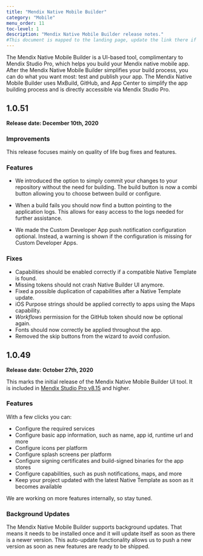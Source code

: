```yaml
---
title: "Mendix Native Mobile Builder"
category: "Mobile"
menu_order: 11
toc-level: 1
description: "Mendix Native Mobile Builder release notes."
#This document is mapped to the landing page, update the link there if renaming or moving the doc file.
---
```


The Mendix Native Mobile Builder is a UI-based tool, complimentary to Mendix Studio Pro, which helps you build your Mendix native mobile app. After the Mendix Native Mobile Builder simplifies your build process, you can do what you want most: test and publish your app. The Mendix Native Mobile Builder uses MxBuild, GitHub, and App Center to simplify the app building process and is directly accessible via Mendix Studio Pro. 

## 1.0.51 

**Release date: December 10th, 2020**
 ### Improvements
  This release focuses mainly on quality of life bug fixes and features.
   
  ### Features
  * We introduced the option to simply commit your changes to your repository without the need for building. The build button is now a combi button allowing you to choose between build or configure.
   
  * When a build fails you should now find a button pointing to the application logs. This allows for easy access to the logs needed for further assistance.
   
  * We made the Custom Developer App push notification configuration optional. Instead, a warning is shown if the configuration is missing for Custom Developer Apps.
   
  ### Fixes
   
  * Capabilities should be enabled correctly if a compatible Native Template is found.
  * Missing tokens should not crash Native Builder UI anymore.
  * Fixed a possible duplication of capabilities after a Native Template update.
  * iOS Purpose strings should be applied correctly to apps using the Maps capability.
  * *Workflows* permission for the GitHub token should now be optional again.
  * Fonts should now correctly be applied throughout the app.
  * Removed the skip buttons from the wizard to avoid confusion.

## 1.0.49

**Release date: October 27th, 2020**

This marks the initial release of the Mendix Native Mobile Builder UI tool. It is included in [Mendix Studio Pro v8.15](/releasenotes/studio-pro/8.15) and higher.

### Features

With a few clicks you can:

* Configure the required services
* Configure basic app information, such as name, app id, runtime url and more
* Configure icons per platform
* Configure splash screens per platform
* Configure signing certificates and build-signed binaries for the app stores
* Configure capabilities, such as push notifications, maps, and more
* Keep your project updated with the latest Native Template as soon as it becomes available

We are working on more features internally, so stay tuned.

### Background Updates

The Mendix Native Mobile Builder supports background updates. That means it needs to be installed once and it will update itself as soon as there is a newer version.
This auto-update functionality allows us to push a new version as soon as new features are ready to be shipped.
